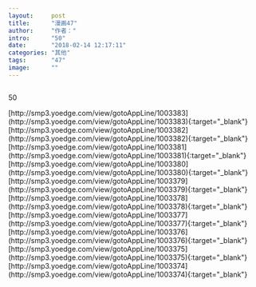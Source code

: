 ```yaml
---
layout:     post
title:      "漫画47"
author:     "作者："
intro:      "50"
date:       "2018-02-14 12:17:11"
categories: "其他"
tags:       "47"
image:      ""
---
```

<div style="text-align: center">
<p><img src=""/></p>
</div>
<p class="post-meta">
<span>50</span>
</p>
[http://smp3.yoedge.com/view/gotoAppLine/1003383](http://smp3.yoedge.com/view/gotoAppLine/1003383){:target="_blank"}
[http://smp3.yoedge.com/view/gotoAppLine/1003382](http://smp3.yoedge.com/view/gotoAppLine/1003382){:target="_blank"}
[http://smp3.yoedge.com/view/gotoAppLine/1003381](http://smp3.yoedge.com/view/gotoAppLine/1003381){:target="_blank"}
[http://smp3.yoedge.com/view/gotoAppLine/1003380](http://smp3.yoedge.com/view/gotoAppLine/1003380){:target="_blank"}
[http://smp3.yoedge.com/view/gotoAppLine/1003379](http://smp3.yoedge.com/view/gotoAppLine/1003379){:target="_blank"}
[http://smp3.yoedge.com/view/gotoAppLine/1003378](http://smp3.yoedge.com/view/gotoAppLine/1003378){:target="_blank"}
[http://smp3.yoedge.com/view/gotoAppLine/1003377](http://smp3.yoedge.com/view/gotoAppLine/1003377){:target="_blank"}
[http://smp3.yoedge.com/view/gotoAppLine/1003376](http://smp3.yoedge.com/view/gotoAppLine/1003376){:target="_blank"}
[http://smp3.yoedge.com/view/gotoAppLine/1003375](http://smp3.yoedge.com/view/gotoAppLine/1003375){:target="_blank"}
[http://smp3.yoedge.com/view/gotoAppLine/1003374](http://smp3.yoedge.com/view/gotoAppLine/1003374){:target="_blank"}



